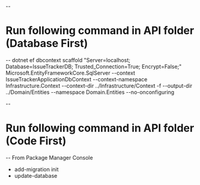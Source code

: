 --
# Run following command in API folder (Database First)
--
dotnet ef dbcontext scaffold "Server=localhost; Database=IssueTrackerDB; Trusted_Connection=True; Encrypt=False;" Microsoft.EntityFrameworkCore.SqlServer --context IssueTrackerApplicationDbContext --context-namespace Infrastructure.Context --context-dir 
../Infrastructure/Context -f --output-dir ../Domain/Entities --namespace Domain.Entities --no-onconfiguring


--
# Run following command in API folder (Code First)
--
From Package Manager Console
- add-migration init
- update-database
